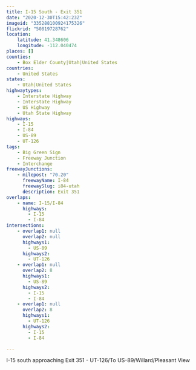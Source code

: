 ```yaml
---
title: I-15 South - Exit 351
date: "2020-12-30T15:42:23Z"
imageid: "335288100924175326"
flickrid: "50819728762"
location:
    latitude: 41.348606
    longitude: -112.040474
places: []
counties:
    - Box Elder County|Utah|United States
countries:
    - United States
states:
    - Utah|United States
highwaytypes:
    - Interstate Highway
    - Interstate Highway
    - US Highway
    - Utah State Highway
highways:
    - I-15
    - I-84
    - US-89
    - UT-126
tags:
    - Big Green Sign
    - Freeway Junction
    - Interchange
freewayJunctions:
    - milepost: "70.20"
      freewayName: I-84
      freewaySlug: i84-utah
      description: Exit 351
overlaps:
    - name: I-15/I-84
      highways:
        - I-15
        - I-84
intersections:
    - overlap1: null
      overlap2: null
      highways1:
        - US-89
      highways2:
        - UT-126
    - overlap1: null
      overlap2: 8
      highways1:
        - US-89
      highways2:
        - I-15
        - I-84
    - overlap1: null
      overlap2: 8
      highways1:
        - UT-126
      highways2:
        - I-15
        - I-84

---
```

I-15 south approaching Exit 351 - UT-126/To US-89/Willard/Pleasant View